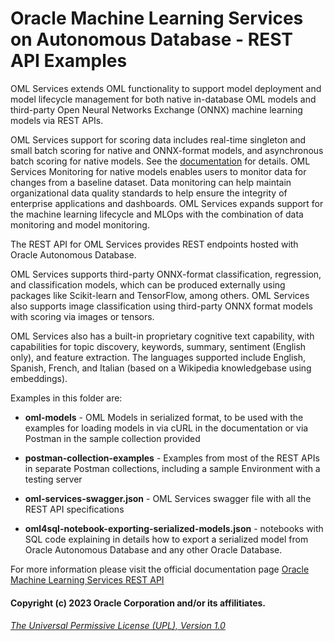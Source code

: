 # Oracle Machine Learning Services on Autonomous Database - REST API Examples
OML Services extends OML functionality to support model deployment and model lifecycle management for both native in-database OML models and third-party Open Neural Networks Exchange (ONNX) machine learning models via REST APIs. 

OML Services support for scoring data includes real-time singleton and small batch scoring for native and ONNX-format models, and asynchronous batch scoring for native models. See the [documentation](https://docs.oracle.com/en/database/oracle/machine-learning/omlss/omlss/introduction.html) for details. 
OML Services Monitoring for native models enables users to monitor data for changes from a baseline dataset. Data monitoring can help maintain organizational data quality standards to help ensure the integrity of enterprise applications and dashboards. OML Services expands support for the machine learning lifecycle and MLOps with the combination of data monitoring and model monitoring.  

The REST API for OML Services provides REST endpoints hosted with Oracle Autonomous Database.

OML Services supports third-party ONNX-format classification, regression, and classification models, which can be produced externally using packages like Scikit-learn and TensorFlow, among others. OML Services also supports image classification using third-party ONNX format models with scoring via images or tensors.

OML Services also has a built-in proprietary cognitive text capability, with capabilities for topic discovery, keywords, summary, sentiment (English only), and feature extraction. The languages supported include English, Spanish, French, and Italian (based on a Wikipedia knowledgebase using embeddings).

Examples in this folder are:

* __oml-models__ - OML Models in serialized format, to be used with the examples for loading models in via cURL in the documentation or via Postman in the sample collection provided

* __postman-collection-examples__ - Examples from most of the REST APIs in separate Postman collections, including a sample Environment with a testing server

* __oml-services-swagger.json__ - OML Services swagger file with all the REST API specifications
  
* __oml4sql-notebook-exporting-serialized-models.json__ - notebooks with SQL code explaining in details how to export a serialized model from Oracle Autonomous Database and any other Oracle Database.
  
For more information please visit the official documentation page [Oracle Machine Learning Services REST API](https://docs.oracle.com/en/cloud/paas/autonomous-data-warehouse-cloud/omlss/)

 #### Copyright (c) 2023 Oracle Corporation and/or its affilitiates.

 ###### [The Universal Permissive License (UPL), Version 1.0](https://oss.oracle.com/licenses/upl/)

